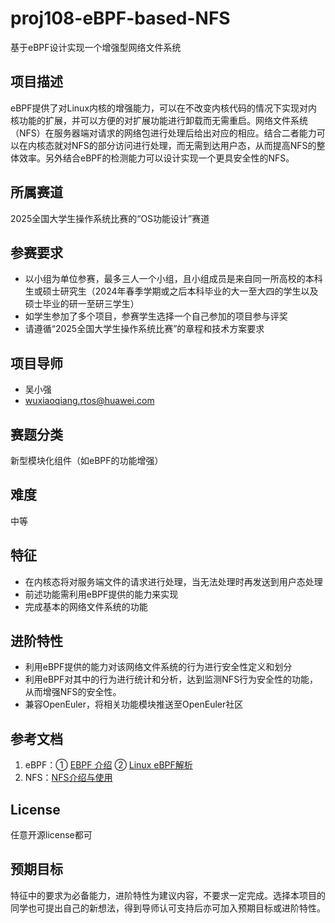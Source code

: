 # proj108-eBPF-based-NFS
基于eBPF设计实现一个增强型网络文件系统

## 项目描述

eBPF提供了对Linux内核的增强能力，可以在不改变内核代码的情况下实现对内核功能的扩展，并可以方便的对扩展功能进行卸载而无需重启。网络文件系统（NFS）在服务器端对请求的网络包进行处理后给出对应的相应。结合二者能力可以在内核态就对NFS的部分访问进行处理，而无需到达用户态，从而提高NFS的整体效率。另外结合eBPF的检测能力可以设计实现一个更具安全性的NFS。

## 所属赛道

2025全国大学生操作系统比赛的“OS功能设计”赛道

## 参赛要求

- 以小组为单位参赛，最多三人一个小组，且小组成员是来自同一所高校的本科生或硕士研究生（2024年春季学期或之后本科毕业的大一至大四的学生以及硕士毕业的研一至研三学生）
- 如学生参加了多个项目，参赛学生选择一个自己参加的项目参与评奖
- 请遵循“2025全国大学生操作系统比赛”的章程和技术方案要求

## 项目导师

- 吴小强
- wuxiaoqiang.rtos@huawei.com

## 赛题分类

新型模块化组件（如eBPF的功能增强）

## 难度

中等

## 特征

- 在内核态将对服务端文件的请求进行处理，当无法处理时再发送到用户态处理
- 前述功能需利用eBPF提供的能力来实现
- 完成基本的网络文件系统的功能

## 进阶特性

- 利用eBPF提供的能力对该网络文件系统的行为进行安全性定义和划分
- 利用eBPF对其中的行为进行统计和分析，达到监测NFS行为安全性的功能，从而增强NFS的安全性。
- 兼容OpenEuler，将相关功能模块推送至OpenEuler社区

## 参考文档
1. eBPF：① [EBPF 介绍](https://coolshell.cn/articles/22320.html) ② [Linux eBPF解析](https://developer.aliyun.com/article/1275264)
2. NFS：[NFS介绍与使用](https://blog.csdn.net/mushuangpanny/article/details/127097977)

## License

任意开源license都可

## 预期目标

特征中的要求为必备能力，进阶特性为建议内容，不要求一定完成。选择本项目的同学也可提出自己的新想法，得到导师认可支持后亦可加入预期目标或进阶特性。
